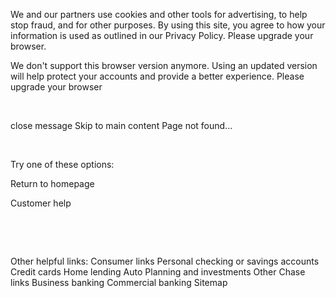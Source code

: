 We and our partners use cookies and other tools for advertising, to help stop fraud, and for other purposes. By using this site, you agree to how your information is used as outlined in our Privacy Policy.
Please upgrade your browser.

We don't support this browser version anymore. Using an updated version will help protect your accounts and provide a better experience. Please upgrade your browser

 

close message
Skip to main content
Page not found...

 

Try one of these options:

Return to homepage

Customer help

 

 

Other helpful links:
Consumer links
Personal checking or savings accounts
Credit cards
Home lending
Auto
Planning and investments
Other Chase links
Business banking
Commercial banking
Sitemap

 

 